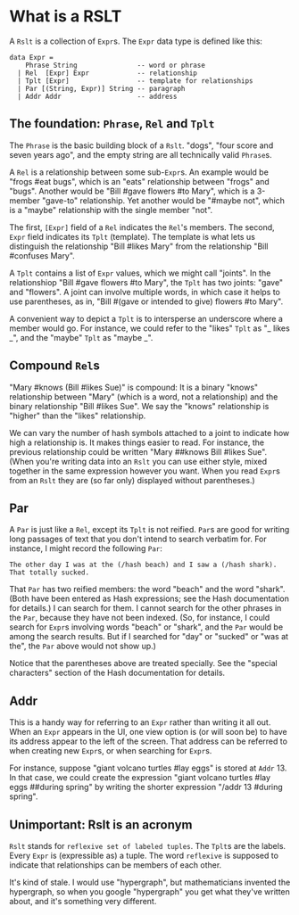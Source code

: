 # What is a RSLT

A `Rslt` is a collection of `Expr`s. The `Expr` data type is defined like this:

```
data Expr =
    Phrase String               -- word or phrase
  | Rel  [Expr] Expr            -- relationship
  | Tplt [Expr]                 -- template for relationships
  | Par [(String, Expr)] String -- paragraph
  | Addr Addr                   -- address
```


## The foundation: `Phrase`, `Rel` and `Tplt`

The `Phrase` is the basic building block of a `Rslt`. "dogs", "four score and seven years ago", and the empty string are all technically valid `Phrase`s.

A `Rel` is a relationship between some sub-`Expr`s. An example would be "frogs #eat bugs", which is an "eats" relationship between "frogs" and "bugs". Another would be "Bill #gave flowers #to Mary", which is a 3-member "gave-to" relationship. Yet another would be "#maybe not", which is a "maybe" relationship with the single member "not".

The first, `[Expr]` field of a `Rel` indicates the `Rel`'s members. The second, `Expr` field indicates its `Tplt` (template). The template is what lets us distinguish the relationship "Bill #likes Mary" from the relationship "Bill #confuses Mary".

A `Tplt` contains a list of `Expr` values, which we might call "joints". In the relationshiop "Bill #gave flowers #to Mary", the `Tplt` has two joints: "gave" and "flowers". A joint can involve multiple words, in which case it helps to use parentheses, as in, "Bill #(gave or intended to give) flowers #to Mary".

A convenient way to depict a `Tplt` is to intersperse an underscore where a member would go. For instance, we could refer to the "likes" `Tplt` as "_ likes _", and the "maybe" `Tplt` as "maybe _".


## Compound `Rel`s

"Mary #knows (Bill #likes Sue)" is compound: It is a binary "knows" relationship between "Mary" (which is a word, not a relationship) and the binary relationship "Bill #likes Sue". We say the "knows" relationship is "higher" than the "likes" relationship.

We can vary the number of hash symbols attached to a joint to indicate how high a relationship is. It makes things easier to read. For instance, the previous relationship could be written "Mary ##knows Bill #likes Sue". (When you're writing data into an `Rslt` you can use either style, mixed together in the same expression however you want. When you read `Expr`s from an `Rslt` they are (so far only) displayed without parentheses.)


## Par

A `Par` is just like a `Rel`, except its `Tplt` is not reified. `Par`s are good for writing long passages of text that you don't intend to search verbatim for. For instance, I might record the following `Par`:

```
The other day I was at the (/hash beach) and I saw a (/hash shark). That totally sucked.
```

That `Par` has two reified members: the word "beach" and the word "shark". (Both have been entered as Hash expressions; see the Hash documentation for details.) I can search for them. I cannot search for the other phrases in the `Par`, because they have not been indexed. (So, for instance, I could search for `Expr`s involving words "beach" or "shark", and the `Par` would be among the search results. But if I searched for "day" or "sucked" or "was at the", the `Par` above would not show up.)

Notice that the parentheses above are treated specially. See the "special characters" section of the Hash documentation for details.


## Addr

This is a handy way for referring to an `Expr` rather than writing it all out. When an `Expr` appears in the UI, one view option is (or will soon be) to have its address appear to the left of the screen. That address can be referred to when creating new `Expr`s, or when searching for `Expr`s.

For instance, suppose "giant volcano turtles #lay eggs" is stored at `Addr` 13. In that case, we could create the expression "giant volcano turtles #lay eggs ##during spring" by writing the shorter expression "/addr 13 #during spring".


## Unimportant: Rslt is an acronym

`Rslt` stands for `reflexive set of labeled tuples`. The `Tplt`s are the labels. Every `Expr` is (expressible as) a tuple. The word `reflexive` is supposed to indicate that relationships can be members of each other.

It's kind of stale. I would use "hypergraph", but mathematicians invented the hypergraph, so when you google "hypergraph" you get what they've written about, and it's something very different.
